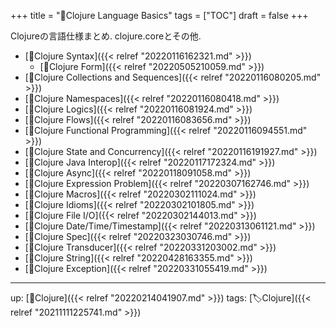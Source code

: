+++
title = "📂Clojure Language Basics"
tags = ["TOC"]
draft = false
+++

Clojureの言語仕様まとめ. clojure.coreとその他.

-   [📝Clojure Syntax]({{< relref "20220116162321.md" >}})
    -   [📝Clojure Form]({{< relref "20220505210059.md" >}})
-   [📝Clojure Collections and Sequences]({{< relref "20220116080205.md" >}})
-   [📝Clojure Namespaces]({{< relref "20220116080418.md" >}})
-   [📝Clojure Logics]({{< relref "20220116081924.md" >}})
-   [📝Clojure Flows]({{< relref "20220116083656.md" >}})
-   [📝Clojure Functional Programming]({{< relref "20220116094551.md" >}})
-   [📝Clojure State and Concurrency]({{< relref "20220116191927.md" >}})
-   [📝Clojure Java Interop]({{< relref "20220117172324.md" >}})
-   [📝Clojure Async]({{< relref "20220118091058.md" >}})
-   [📝Clojure Expression Problem]({{< relref "20220307162746.md" >}})
-   [📝Clojure Macros]({{< relref "20220302111024.md" >}})
-   [📝Clojure Idioms]({{< relref "20220302101805.md" >}})
-   [📝Clojure File I/O]({{< relref "20220302144013.md" >}})
-   [📝Clojure Date/Time/Timestamp]({{< relref "20220313061121.md" >}})
-   [📝Clojure Spec]({{< relref "20220323030746.md" >}})
-   [📝Clojure Transducer]({{< relref "20220331203002.md" >}})
-   [📝Clojure String]({{< relref "20220428163355.md" >}})
-   [📝Clojure Exception]({{< relref "20220331055419.md" >}})

---

up: [📂Clojure]({{< relref "20220214041907.md" >}}) tags: [🏷Clojure]({{< relref "20211111225741.md" >}})
